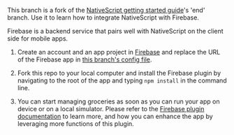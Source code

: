 This branch is a fork of the [NativeScript getting started guide](http://docs.nativescript.org/getting-started)'s 'end' branch. Use it to learn how to integrate NativeScript with Firebase.

Firebase is a backend service that pairs well with NativeScript on the client side for mobile apps.

1. Create an account and an app project in [Firebase](http://www.firebase.com) and replace the URL of the Firebase app in [this branch's config file](https://github.com/NativeScript/sample-Groceries/blob/firebase/app/shared/config.js). 

2. Fork this repo to your local computer and install the Firebase plugin by navigating to the root of the app and typing `npm install` in the command line.

3. You can start managing groceries as soon as you can run your app on device or on a local simulator. Please refer to the [Firebase plugin documentation](http://plugins.telerik.com/nativescript/plugin/firebase) to learn more, and how you can enhance the app by leveraging more functions of this plugin.